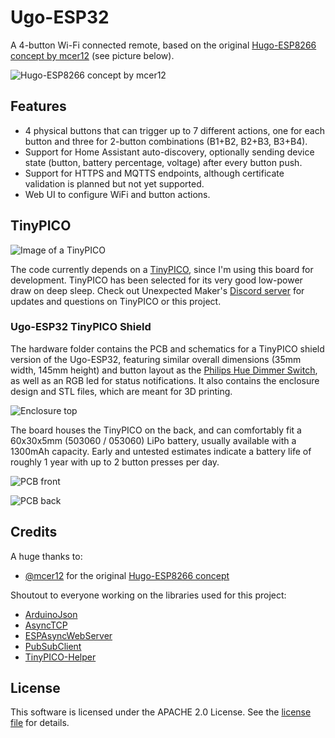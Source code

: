 # Ugo-ESP32

A 4-button Wi-Fi connected remote, based on the original [Hugo-ESP8266 concept by mcer12](https://github.com/mcer12/Hugo-ESP8266) (see picture below).

![Hugo-ESP8266 concept by mcer12](https://raw.githubusercontent.com/mcer12/Hugo-ESP8266/master/Images/hugo_numbered.png)

## Features

-   4 physical buttons that can trigger up to 7 different actions, one for each button and three for 2-button combinations (B1+B2, B2+B3, B3+B4).
-   Support for Home Assistant auto-discovery, optionally sending device state (button, battery percentage, voltage) after every button push.
-   Support for HTTPS and MQTTS endpoints, although certificate validation is planned but not yet supported.
-   Web UI to configure WiFi and button actions.

## TinyPICO

![Image of a TinyPICO](https://images.squarespace-cdn.com/content/v1/5c85d89877b903606126e6df/1554765183744-8257OPZRW59FK1BKT7MG/ke17ZwdGBToddI8pDm48kPubfIArWU6SqtYLllvlJnd7gQa3H78H3Y0txjaiv_0fDoOvxcdMmMKkDsyUqMSsMWxHk725yiiHCCLfrh8O1z4YTzHvnKhyp6Da-NYroOW3ZGjoBKy3azqku80C789l0sofvP-RiTb638-KOMjny0u3C70MUIFojZm1DzSb_fNIUUjRX0gf4zJhWpz755r9bA/TinyPICO_Hero_Black.jpg?format=250w)

The code currently depends on a [TinyPICO](https://tinypico.com), since I'm using this board for development. TinyPICO has been selected for its very good low-power draw on deep sleep. Check out Unexpected Maker's [Discord server](https://discord.gg/83Nr7rz) for updates and questions on TinyPICO or this project.

### Ugo-ESP32 TinyPICO Shield

The hardware folder contains the PCB and schematics for a TinyPICO shield version of the Ugo-ESP32, featuring similar overall dimensions (35mm width, 145mm height) and button layout as the [Philips Hue Dimmer Switch](https://www2.meethue.com/en-us/p/hue-dimmer-switch/046677473372), as well as an RGB led for status notifications. It also contains the enclosure design and STL files, which are meant for 3D printing.

![Enclosure top](https://raw.githubusercontent.com/ceoloide/Ugo-ESP32/master/hardware/Ugo-ESP32%20(TinyPICO)/Enclosure/Top%20Enclosure%20(Symbols).png)

The board houses the TinyPICO on the back, and can comfortably fit a 60x30x5mm (503060 / 053060) LiPo battery, usually available with a 1300mAh capacity. Early and untested estimates indicate a battery life of roughly 1 year with up to 2 button presses per day.

![PCB front](https://raw.githubusercontent.com/ceoloide/Ugo-ESP32/master/hardware/Ugo-ESP32%20(TinyPICO)/PCB/PCB%20Render%20(Front).svg)

![PCB back](https://raw.githubusercontent.com/ceoloide/Ugo-ESP32/master/hardware/Ugo-ESP32%20(TinyPICO)/PCB/PCB%20Render%20(Back).svg)

## Credits

A huge thanks to:
- [@mcer12](https://github.com/mcer12) for the original [Hugo-ESP8266 concept](https://github.com/mcer12/Hugo-ESP8266)

Shoutout to everyone working on the libraries used for this project:
- [ArduinoJson](https://github.com/bblanchon/ArduinoJson)
- [AsyncTCP](https://github.com/me-no-dev/AsyncTCP)
- [ESPAsyncWebServer](https://github.com/me-no-dev/ESPAsyncWebServer)
- [PubSubClient](https://github.com/knolleary/pubsubclient)
- [TinyPICO-Helper](https://github.com/)

## License 

This software is licensed under the APACHE 2.0 License. See the [license file](LICENSE) for details.
